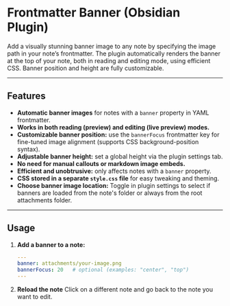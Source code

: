 # Frontmatter Banner (Obsidian Plugin)

Add a visually stunning banner image to any note by specifying the image path in your note’s frontmatter. The plugin automatically renders the banner at the top of your note, both in reading and editing mode, using efficient CSS. Banner position and height are fully customizable.

---

## Features

- **Automatic banner images** for notes with a `banner` property in YAML frontmatter.
- **Works in both reading (preview) and editing (live preview) modes.**
- **Customizable banner position:** use the `bannerFocus` frontmatter key for fine-tuned image alignment (supports CSS background-position syntax).
- **Adjustable banner height:** set a global height via the plugin settings tab.
- **No need for manual callouts or markdown image embeds.**
- **Efficient and unobtrusive:** only affects notes with a `banner` property.
- **CSS stored in a separate `style.css` file** for easy tweaking and theming.
- **Choose banner image location:** Toggle in plugin settings to select if banners are loaded from the note's folder or always from the root attachments folder.

---

## Usage

1. **Add a banner to a note:**
   ```yaml
   ---
   banner: attachments/your-image.png
   bannerFocus: 20   # optional (examples: "center", "top")
   ---
2. **Reload the note**
Click on a different note and go back to the note you want to edit.
